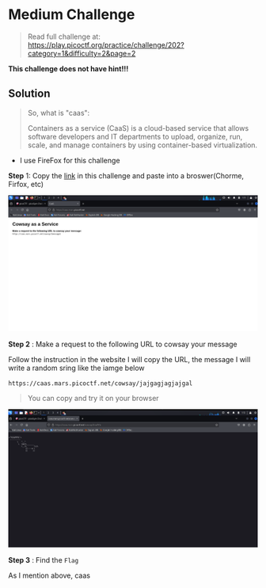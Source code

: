 # Medium Challenge

> Read full challenge at: https://play.picoctf.org/practice/challenge/202?category=1&difficulty=2&page=2

**This challenge does not have hint!!!**

## Solution

> So, what is "caas":
>
>  Containers as a service (CaaS) is a cloud-based service that allows software developers and IT departments to upload, organize, run, scale, and manage containers by using container-based virtualization.

- I use FireFox for this challenge

**Step** 1: Copy the [link](https://caas.mars.picoctf.net/) in this challenge and paste into a broswer(Chorme, Firfox, etc)

![Image of step 1](image0.png)


**Step 2** : Make a request to the following URL to cowsay your message

Follow the instruction in the website I will copy the URL, the message I will write a random sring like the iamge below 

```
https://caas.mars.picoctf.net/cowsay/jajgagjagjajgal
```

> You can copy and try it on your browser

![Iamge of step 2](image1.png)

**Step 3** : Find the `Flag`

As I mention above, caas 



